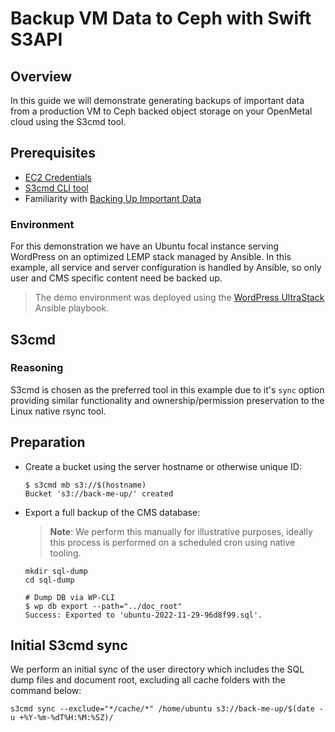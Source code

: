 # Backup VM Data to Ceph with Swift S3API

## Overview

In this guide we will demonstrate generating backups of important data from a
production VM to Ceph backed object storage on your OpenMetal cloud using the
S3cmd tool.

## Prerequisites

- [EC2 Credentials](swift-api-s3.md)
- [S3cmd CLI tool](swift-s3cmd-cli.md)
- Familiarity with [Backing Up Important Data](backing-up-your-data.md)

### Environment

For this demonstration we have an Ubuntu focal instance serving WordPress on an
optimized LEMP stack managed by Ansible. In this example, all service and server
configuration is handled by Ansible, so only user and CMS specific content need
be backed up.

> The demo environment was deployed using the [WordPress UltraStack](https://github.com/inmotionhosting/wordpress-ultrastack-ansible)
> Ansible playbook.

## S3cmd

### Reasoning

S3cmd is chosen as the preferred tool in this example due to it's `sync` option
providing similar functionality and ownership/permission preservation to the
Linux native rsync tool.

## Preparation

- Create a bucket using the server hostname or otherwise unique ID:

    ```shell
    $ s3cmd mb s3://$(hostname)
    Bucket 's3://back-me-up/' created
    ```

- Export a full backup of the CMS database:
  
  > **Note**: We perform this manually for illustrative purposes, ideally this
  > process is performed on a scheduled cron using native tooling.

  ```shell
  mkdir sql-dump
  cd sql-dump

  # Dump DB via WP-CLI
  $ wp db export --path="../doc_root"
  Success: Exported to 'ubuntu-2022-11-29-96d8f99.sql'.
  ```

## Initial S3cmd sync

We perform an initial sync of the user directory which includes the SQL dump
files and document root, excluding all cache folders with the command below:
 
```shell
s3cmd sync --exclude="*/cache/*" /home/ubuntu s3://back-me-up/$(date -u +%Y-%m-%dT%H:%M:%SZ)/
```
